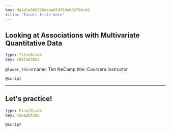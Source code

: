 ```yaml
---
key: da1d1e6b9320eeaa05d76da683f94c80
title: 'Insert title here'
---
```


## Looking at Associations with Multivariate Quantitative Data

```yaml
type: TitleSlide
key: c89fa03823
```

`@lower_third`
name: Tim NeCamp
title: Coursera Instructor

`@script`


---

## Let's practice!

```yaml
type: FinalSlide
key: 426e2bf298
```

`@script`
